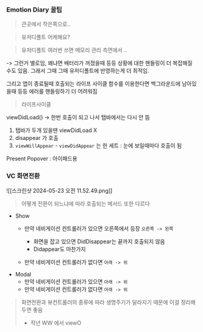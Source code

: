 
### Emotion Diary  꿀팁

> 큰곳에서 작은쪽으로..

> 

> 유저디폴트 어케해요?

> 유저디폴트 여러번 쓰면 메모리 관리 측면에서 ..

-> 그런거 별로임, 왜냐면 배터리가 꺼졌을때 등등 상황에 대한 핸들링이 더 복잡해질 수도 있음. 그래서 그때 그때 유저디폴트에 반영하는게 더 최적임. 

그리고 앱이 종료될때 호출되는 라이프 사이클 함수를 이용한다면 백그라운드에 남아있을때  등등 에러를 핸들링하기 더 어려워짐

> 라이프사이클

viewDidLoad() -> 한번 호출이 되고 나서 탭바에서는 다시 안 뜸
1. 탭바가 두개 있을땐 viewDidLoad X 
2. disappear 가 호출 
3. `viewWillAppear` - `viewDidAppear` 는 한 세트 : 눈에 보일때마다 호출이 됨  


Present Popover : 아이패드용


### VC 화면전환
![[스크린샷 2024-05-23 오전 11.52.49.png]]
> 어떻게 전환이 되느냐에 따라 호출되는 메서드 또한 다르다
- Show
	- 만약 네비게이션 컨트롤러가 있으면 오른쪽에서 등장 `오른쪽 -> 왼쪽`
		- 화면을 잡고 있으면 DidDisappear는 끝까지 호출되지 않음
		- Didappear도 마찬가지

	- 만약 네비게이션 컨트롤러가 없다면 `아래 -> 위`
- Modal 
	- 만약 네비게이션 컨트롤러가 있으면 `아래 -> 위`
	- 만약 네비게이션 컨트롤러가 없다면 `아래 -> 위`

> 화면전환과 뷰컨트롤러의 종류에 따라 생명주기가 달라지기 때문에 이걸 정리해두면 좋음
> + 작년 WW 에서 viewO